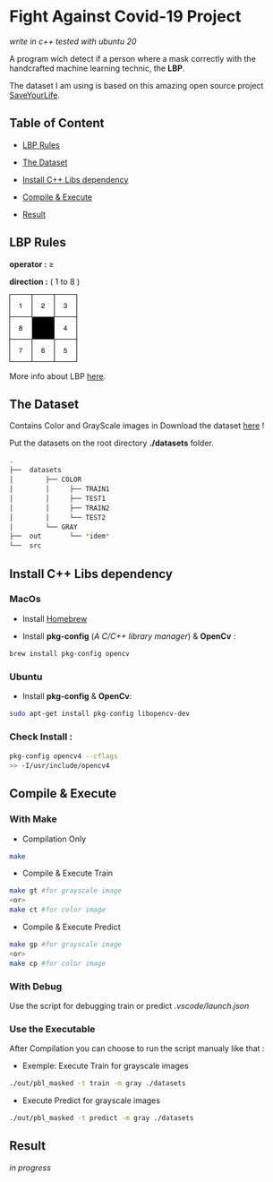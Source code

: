 # Fight Against Covid-19 Project
*write in c++ tested with ubuntu 20*

A program wich detect if a person where a mask correctly with the handcrafted machine learning technic, the **LBP**.

The dataset I am using is based on this amazing open source project [SaveYourLife](https://github.com/cabani/MaskedFace-Net.).

## Table of Content

* [LBP Rules](##lbp-rules)

* [The Dataset](##the-dataset)

* [Install C++ Libs dependency](##install-c++-libs-dependency)

* [Compile & Execute](##compile-&-execute)

* [Result](##result)

## LBP Rules

**operator :** ≥

**direction :** ( 1 to 8 )

![](documentation/sens.png)

More info about LBP [here](https://en.wikipedia.org/wiki/Local_binary_patterns).

## The Dataset
Contains Color and GrayScale images in 
Download the dataset [here](https://mega.nz/file/t4QSUBSa#CWXHd4EXMDo0F454wrQ5Bz4drlk4GeXA_sCh2nMtuic) !

Put the datasets on the root directory **./datasets** folder.
```bash
.
├──  datasets
│        ├── COLOR
│        │     ├── TRAIN1
│        │     ├── TEST1
│        │     ├── TRAIN2
│        │     └── TEST2
│        └── GRAY
├──  out       └── *idem*
└──  src
```

## Install C++ Libs dependency
### MacOs
- Install [Homebrew](https://brew.sh/index_fr)

- Install **pkg-config** (*A C/C++ library manager*) & **OpenCv** :
```bash 
brew install pkg-config opencv
```

### Ubuntu

- Install **pkg-config** & **OpenCv**:
```bash 
sudo apt-get install pkg-config libopencv-dev
```

### Check Install :
```bash 
pkg-config opencv4 --cflags 
>> -I/usr/include/opencv4
```

## Compile & Execute
### With Make

* Compilation Only
```bash 
make
```

* Compile & Execute Train
```bash 
make gt #for grayscale image
<or>
make ct #for color image
```

* Compile & Execute Predict
```bash 
make gp #for grayscale image
<or>
make cp #for color image
```

### With Debug
Use the script for debugging train or predict *.vscode/launch.json*

### Use the Executable
After Compilation you can choose to run the script manualy like that :

* Exemple: Execute Train for grayscale images

```bash 
./out/pbl_masked -t train -m gray ./datasets
```

* Execute Predict for grayscale images

```bash 
./out/pbl_masked -t predict -m gray ./datasets
```

## Result
*in progress*